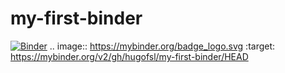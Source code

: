 # my-first-binder
[![Binder](https://mybinder.org/badge_logo.svg)](https://mybinder.org/v2/gh/hugofsl/my-first-binder/HEAD)
.. image:: https://mybinder.org/badge_logo.svg
 :target: https://mybinder.org/v2/gh/hugofsl/my-first-binder/HEAD
